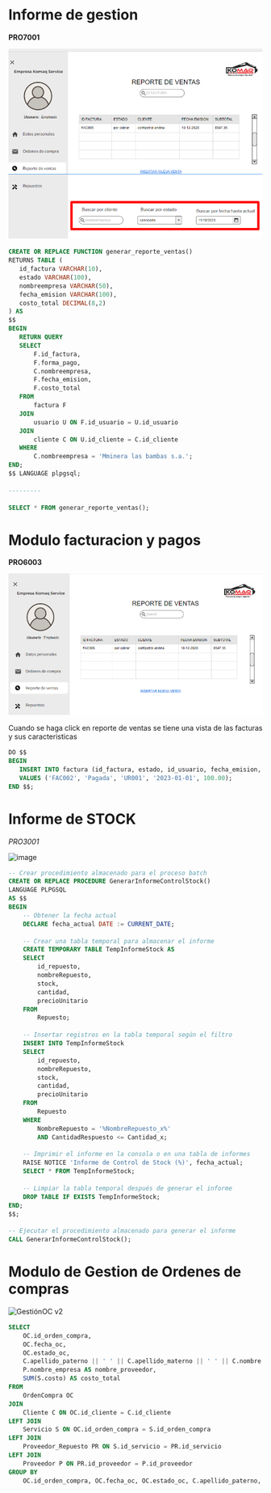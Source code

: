 # Informe de gestion 

**PRO7001**

![](https://raw.githubusercontent.com/RenzoAr10/DBD-KomaqService/0796b76f2f0a29e50fef25f8a30936ef6848abc4/Documentacion%20de%20Soporte/querys/FacturacionYPagos/GectionDeVentas.png)

 ```sql
CREATE OR REPLACE FUNCTION generar_reporte_ventas()
RETURNS TABLE (
    id_factura VARCHAR(10),
    estado VARCHAR(100),
    nombreempresa VARCHAR(50),
    fecha_emision VARCHAR(100),
    costo_total DECIMAL(8,2)
) AS
$$
BEGIN
    RETURN QUERY
    SELECT
        F.id_factura,
        F.forma_pago,
        C.nombreempresa,
        F.fecha_emision,
        F.costo_total
    FROM
        factura F
    JOIN
        usuario U ON F.id_usuario = U.id_usuario
    JOIN
        cliente C ON U.id_cliente = C.id_cliente
    WHERE
        C.nombreempresa = 'Mminera las bambas s.a.';
END;
$$ LANGUAGE plpgsql;

---------

SELECT * FROM generar_reporte_ventas();
 ```



# Modulo facturacion y pagos

**PRO6003**

![](https://raw.githubusercontent.com/RenzoAr10/DBD-KomaqService/60a1d4fd0b998af08f7f97751724bb9ff8d63eda/Documentacion%20de%20Soporte/querys/FacturacionYPagos/REPORTE%20DE%20VENTAS.png)

Cuando se haga click en reporte de ventas se tiene una vista de las facturas y sus caracteristicas

 ```sql
DO $$ 
BEGIN
    INSERT INTO factura (id_factura, estado, id_usuario, fecha_emision, costo_total)
    VALUES ('FAC002', 'Pagada', 'UR001', '2023-01-01', 100.00);
END $$;
```

# Informe de STOCK
*PRO3001*

![image](https://github.com/RenzoAr10/DBD-KomaqService/assets/121067321/7fe07380-3b13-4a8a-94cf-4c05973d3767)

```sql
-- Crear procedimiento almacenado para el proceso batch
CREATE OR REPLACE PROCEDURE GenerarInformeControlStock()
LANGUAGE PLPGSQL
AS $$
BEGIN
    -- Obtener la fecha actual
    DECLARE fecha_actual DATE := CURRENT_DATE;

    -- Crear una tabla temporal para almacenar el informe
    CREATE TEMPORARY TABLE TempInformeStock AS
    SELECT
        id_repuesto,
        nombreRepuesto,
        stock,
        cantidad,
        precioUnitario
    FROM
        Repuesto;

    -- Insertar registros en la tabla temporal según el filtro
    INSERT INTO TempInformeStock
    SELECT
        id_repuesto,
        nombreRepuesto,
        stock,
        cantidad,
        precioUnitario
    FROM
        Repuesto
    WHERE
        NombreRepuesto = '%NombreRepuesto_x%'
        AND CantidadRespuesto <= Cantidad_x;

    -- Imprimir el informe en la consola o en una tabla de informes
    RAISE NOTICE 'Informe de Control de Stock (%)', fecha_actual;
    SELECT * FROM TempInformeStock;

    -- Limpiar la tabla temporal después de generar el informe
    DROP TABLE IF EXISTS TempInformeStock;
END;
$$;

-- Ejecutar el procedimiento almacenado para generar el informe
CALL GenerarInformeControlStock();
```

# Modulo de Gestion de Ordenes de compras

![GestiónOC v2](https://github.com/RenzoAr10/DBD-KomaqService/assets/144966624/cb6016a7-22ea-4728-a190-ac7828a50c05)

```sql
SELECT
    OC.id_orden_compra,
    OC.fecha_oc,
    OC.estado_oc,
    C.apellido_paterno || ' ' || C.apellido_materno || ' ' || C.nombre AS nombre_cliente,
    P.nombre_empresa AS nombre_proveedor,
    SUM(S.costo) AS costo_total
FROM
    OrdenCompra OC
JOIN
    Cliente C ON OC.id_cliente = C.id_cliente
LEFT JOIN
    Servicio S ON OC.id_orden_compra = S.id_orden_compra
LEFT JOIN
    Proveedor_Repuesto PR ON S.id_servicio = PR.id_servicio
LEFT JOIN
    Proveedor P ON PR.id_proveedor = P.id_proveedor
GROUP BY
    OC.id_orden_compra, OC.fecha_oc, OC.estado_oc, C.apellido_paterno, C.apellido_materno, C.nombre, P.nombre_empresa;
```

